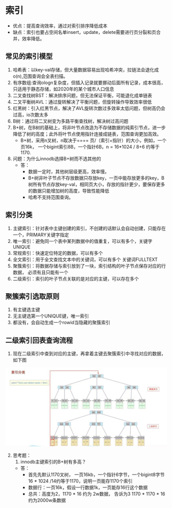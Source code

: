 <!--
 * @Author: zzzzztw
 * @Date: 2023-03-29 14:48:18
 * @LastEditors: Do not edit
 * @LastEditTime: 2023-03-29 22:03:59
 * @FilePath: /cpptest/mysql45/04索引（上）.md
-->
# 索引
* 优点：提高查询效率，通过对索引排序降低成本
* 缺点：索引也要占空间名单insert，update，delete需要进行页分裂和页合并，效率降低。
## 常见的索引模型
1. 哈希表：以key-val存储，但大量数据容易出现哈希冲突，拉链法会退化成o(n),范围查询会全表扫描。
2. 有序数组:查询ologn复杂度，但插入记录就要挪动后面所有记录，成本很高，只适用于静态存储，如2020年的某个城市人口信息
3. 二叉查找树BST：解决排序问题，但无法保证平衡，可能退化成单链表
4. 二叉平衡树AVL：通过旋转解决了平衡问题，但旋转操作导致效率很低
5. 红黑树：引入红黑节点，解决了AVL旋转次数过多效率太低问题，但树高仍会过高，io次数太多
6. B树：通过将二叉树变为多路平衡查找树，解决树过高问题
7. B+树，在B树的基础上，将非叶节点改造为不存储数据的纯索引节点，进一步降低了树的高度；此外将叶节点使用指针连接成链表，范围查询更加高效。
   * B+树，采用n叉树，n取决于==== 页/（索引+指针）的大小，例如，一个页16k， 一个bigint索引8B，一个指针6B，n = 16*1024 / 8+6 约等于1170.
9. 问题：为什么innodb选择B+树而不选其他的
   * 答：
      * 数据一定时，其他树层级更高，效率慢。 
      * B+树非叶子节点不存放数据只存放key，一页中能存放更多的key，B树所有节点存放key-val，相同页大小，存放的指针更少，要保存更多的数据只能增加树的高度，导致性能降低
      * 哈希不支持范围查询。
## 索引分类
1. 主键索引：针对表中主键创建的索引，不创建的话默认会自动创建，只能存在一个，PRIMARY关键字指定
2. 唯一索引：避免同一个表中某列数据中的值重复，可以有多个，关键字UNIQUE
3. 常规索引：快速定位特定的数据，可以有多个
4. 全文索引：用于全文查找文本中的关键词，可以有多个 关键词FULLTEXT
5. 聚簇索引：将数据存储与索引放到了一块，索引结构的叶子节点保存对应的行数据， 必须有且只能有一个
6. 二级索引：索引的叶子节点关联的是对应的主键，可以存在多个
## 聚簇索引选取原则
1. 有主键选主键
2. 无主键选第一个UNIQUE键，唯一索引
3. 都没有，会自动生成一个rowid当隐藏的聚簇索引
## 二级索引回表查询流程
1. 现在二级索引中查到对应的主键，再拿着主键去聚簇索引中寻找对应的数据，如下图
<center>

![](img/04(1).jpg)

</center>

2. 思考题：  
   1. innodb主键索引的B+树有多高？
   * 答：
     * 首先先默认1170叉树， 一页16kb，一个指针6字节，一个bigint8字节 16 * 1024 /14约等于1170，说明一页能存1170个索引
     * 数据行：一页16k，假设一行数据1k，一页能存16行这个数据
     * 总共：高度为2，1170 * 16 约为 2w数据， 告诉为3 1170 * 1170 * 16 约为2000w条数据
